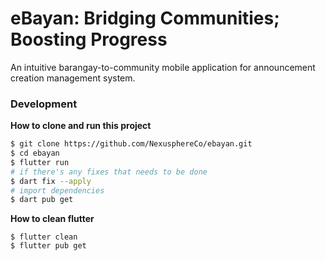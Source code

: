 # eBayan: Bridging Communities; Boosting Progress

An intuitive barangay-to-community mobile application for announcement creation management system.

### Development

**How to clone and run this project**

```bash
$ git clone https://github.com/NexusphereCo/ebayan.git
$ cd ebayan
$ flutter run
# if there's any fixes that needs to be done
$ dart fix --apply
# import dependencies
$ dart pub get
```

**How to clean flutter**

```
$ flutter clean
$ flutter pub get
```
